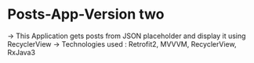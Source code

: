 # Posts-App-Version two

-> This Application gets posts from JSON placeholder and display it using RecyclerView 
-> Technologies used : Retrofit2, MVVVM, RecyclerView, RxJava3
